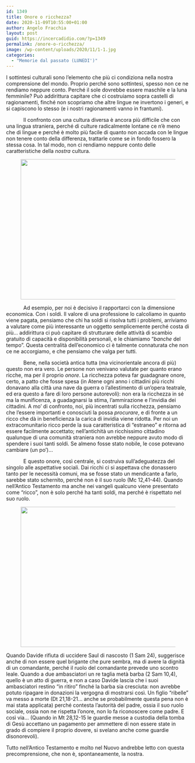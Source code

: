 ```yaml
---
id: 1349
title: Onore o ricchezza?
date: 2020-11-09T10:55:00+01:00
author: Angelo Fracchia
layout: post
guid: https://incercadidio.com/?p=1349
permalink: /onore-o-ricchezza/
image: /wp-content/uploads/2020/11/1-1.jpg
categories:
  - "Memorie dal passato (LUNEDI')"
---
```

I sottintesi culturali sono l’elemento che più ci condiziona nella nostra comprensione del mondo. Proprio perché sono sottintesi, spesso non ce ne rendiamo neppure conto. Perché il sole dovrebbe essere maschile e la luna femminile? Può addirittura capitare che ci costruiamo sopra castelli di ragionamenti, finché non scopriamo che altre lingue ne invertono i generi, e si capiscono lo stesso (e i nostri ragionamenti vanno in frantumi). 

&nbsp;&nbsp;&nbsp;&nbsp;&nbsp;&nbsp;&nbsp;&nbsp;&nbsp;&nbsp;&nbsp; Il confronto con una cultura diversa è ancora più difficile che con una lingua straniera, perché di culture radicalmente lontane ce n’è meno che di lingue e perché è molto più facile di quanto non accada con le lingue non tenere conto della differenza, trattarle come se in fondo fossero la stessa cosa. In tal modo, non ci rendiamo neppure conto delle caratteristiche della _nostra_ cultura.<figure class="wp-block-image size-large is-resized">

<img src="https://incercadidio.com/wp-content/uploads/2020/11/2-1.jpg" alt="" class="wp-image-1350" width="799" height="383" srcset="https://incercadidio.com/wp-content/uploads/2020/11/2-1.jpg 411w, https://incercadidio.com/wp-content/uploads/2020/11/2-1-300x144.jpg 300w" sizes="(max-width: 799px) 100vw, 799px" /> </figure> 

&nbsp;&nbsp;&nbsp;&nbsp;&nbsp;&nbsp;&nbsp;&nbsp;&nbsp;&nbsp;&nbsp; Ad esempio, per noi è decisivo il rapportarci con la dimensione economica. Con i soldi. Il valore di una professione lo calcoliamo in quanto viene pagata, pensiamo che chi ha soldi si risolva tutti i problemi, arriviamo a valutare come più interessante un oggetto semplicemente perché costa di più&#8230; addirittura ci può capitare di strutturare delle attività di scambio gratuito di capacità e disponibilità personali, e le chiamiamo “_banche_ del tempo”. Questa centralità dell’economico ci è talmente connaturata che non ce ne accorgiamo, e che pensiamo che valga per tutti.

&nbsp;&nbsp;&nbsp;&nbsp;&nbsp;&nbsp;&nbsp;&nbsp;&nbsp;&nbsp;&nbsp; Bene, nella società antica tutta (ma vicinorientale ancora di più) questo non era vero. Le persone non venivano valutate per quanto erano ricche, ma per il proprio _onore_. La ricchezza poteva far guadagnare onore, certo, a patto che fosse spesa (in Atene ogni anno i cittadini più ricchi donavano alla città una nave da guerra o l’allestimento di un’opera teatrale, ed era questo a fare di loro persone autorevoli): non era la ricchezza in sé ma la munificenza, a guadagnarsi la stima, l’ammirazione e l’invidia dei cittadini. A mo’ di confronto, noi, più incentrati sulla ricchezza, pensiamo che l’essere importanti e conosciuti la possa _procurare_, e di fronte a un ricco che dà in beneficienza la carica di invidia viene ridotta. Per noi un extracomunitario ricco perde la sua caratteristica di “estraneo” e ritorna ad essere facilmente accettato; nell’antichità un ricchissimo cittadino qualunque di una comunità straniera non avrebbe neppure avuto modo di spendere i suoi tanti soldi. Se almeno fosse stato nobile, le cose potevano cambiare (un po’)&#8230;

&nbsp;&nbsp;&nbsp;&nbsp;&nbsp;&nbsp;&nbsp;&nbsp;&nbsp;&nbsp;&nbsp; E questo onore, così centrale, si costruiva sull’adeguatezza del singolo alle aspettative sociali. Dai ricchi ci si aspettava che donassero tanto per le necessità comuni, ma se fosse stato un mendicante a farlo, sarebbe stato schernito, perché non è il suo ruolo (Mc 12,41-44). Quando nell’Antico Testamento ma anche nei vangeli qualcuno viene presentato come “ricco”, non è solo perché ha tanti soldi, ma perché è rispettato nel suo ruolo. <figure class="wp-block-image size-large is-resized">

<img src="https://incercadidio.com/wp-content/uploads/2020/11/3.jpg" alt="" class="wp-image-1351" width="799" height="383" srcset="https://incercadidio.com/wp-content/uploads/2020/11/3.jpg 411w, https://incercadidio.com/wp-content/uploads/2020/11/3-300x144.jpg 300w" sizes="(max-width: 799px) 100vw, 799px" /> </figure> 

Quando Davide rifiuta di uccidere Saul di nascosto (1 Sam 24), suggerisce anche di non essere quel brigante che pure sembra, ma di avere la dignità di un comandante, perché il ruolo del comandante prevede uno scontro leale. Quando a due ambasciatori un re taglia metà barba (2 Sam 10,4), quello è un atto di guerra, e non a caso Davide lascia che i suoi ambasciatori restino “in ritiro” finché la barba sia cresciuta: non avrebbe potuto ripagare in donazioni la vergogna di mostrarsi così. Un figlio “ribelle” va messo a morte (Dt 21,18-21&#8230; anche se probabilmente questa pena non è mai stata applicata) perché contesta l’autorità del padre, ossia il suo ruolo sociale, ossia non ne rispetta l’onore, non lo fa riconoscere come padre. E così via&#8230; (Quando in Mt 28,12-15 le guardie messe a custodia della tomba di Gesù accettano un pagamento per ammettere di non essere state in grado di compiere il proprio dovere, si svelano anche come guardie disonorevoli).

Tutto nell’Antico Testamento e molto nel Nuovo andrebbe letto con questa precomprensione, che non è, spontaneamente, la nostra.